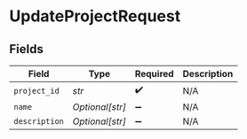 # UpdateProjectRequest


## Fields

| Field              | Type               | Required           | Description        |
| ------------------ | ------------------ | ------------------ | ------------------ |
| `project_id`       | *str*              | :heavy_check_mark: | N/A                |
| `name`             | *Optional[str]*    | :heavy_minus_sign: | N/A                |
| `description`      | *Optional[str]*    | :heavy_minus_sign: | N/A                |